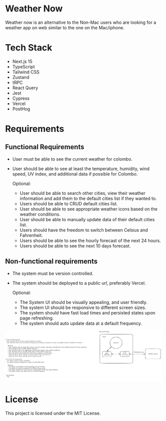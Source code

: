 # Weather Now
Weather now is an alternative to the Non-Mac users who are looking for a weather app on web similar to the one on the Mac/iphone.

# Tech Stack
- Next.js 15
- TypeScript
- Tailwind CSS
- Zustand
- tRPC
- React Query
- Jest
- Cypress
- Vercel
- PostHog

# Requirements
## Functional Requirements
- User must be able to see the current weather for colombo.
- User should be able to see at least the temperature, humidity, wind speed, UV index, and additional data if possible for Colombo.

    Optional:
    - User should be able to search other cities, view their weather information and add them to the default cities list if they wanted to.
    - Users should be able to CRUD default cities list.
    - User should be able to see appropriate weather icons based on the weather conditions.
    - User should be able to manually update data of their default cities list.
    - Users should have the freedom to switch between Celsius and Fahrenheit.
    - Users should be able to see the hourly forecast of the next 24 hours.
    - Users should be able to see the next 10 days forecast.

## Non-functional requirements
- The system must be version controlled.
- The system should be deployed to a public url, preferably Vercel.

    Optional:
    - The System UI should be visually appealing, and user friendly.
    - The system UI should be responsive to different screen sizes.
    - The system should have fast load times and persisted states upon page refreshing.
    - The system should auto update data at a default frequency.

![System Design](sys.png)

# License
This project is licensed under the MIT License.
